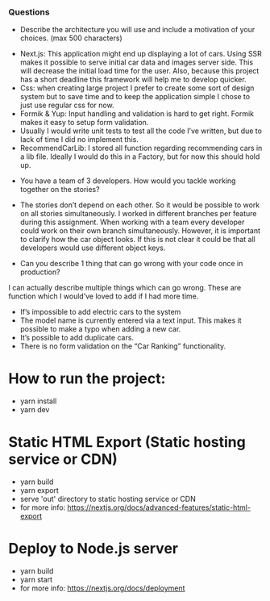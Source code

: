 ### Questions

* Describe the architecture you will use and include a motivation of your choices. (max 500 characters)

- Next.js: This application might end up displaying a lot of cars. Using SSR makes it possible to serve initial car data and images server side. This will decrease the initial load time for the user. Also, because this project has a short deadline this framework will help me to develop quicker.
- Css: when creating large project I prefer to create some sort of design system but to save time and to keep the application simple I chose to just use regular css for now.
- Formik & Yup: Input handling and validation is hard to get right. Formik makes it easy to setup form validation.
- Usually I would write unit tests to test all the code I’ve written, but due to lack of time I did no implement this.
- RecommendCarLib: I stored all function regarding recommending cars in a lib file. Ideally I would do this in a Factory, but for now this should hold up. 

* You have a team of 3 developers. How would you tackle working together on the stories?

- The stories don’t depend on each other. So it would be possible to work on all stories simultaneously. I worked in different branches per feature during this assignment. When working with a team every developer could work on their own branch simultaneously. However, it is important to clarify how the car object looks. If this is not clear it could be that all developers would use different object keys.

* Can you describe 1 thing that can go wrong with your code once in production?

I can actually describe multiple things which can go wrong. These are function which I would’ve loved to add if I had more time. 
- If’s impossible to add electric cars to the system
- The model name is currently entered via a text input. This makes it possible to make a typo when adding a new car.
- It’s possible to add duplicate cars. 
- There is no form validation on the “Car Ranking” functionality.

# How to run the project:
- yarn install
- yarn dev

# Static HTML Export (Static hosting service or CDN)
- yarn  build
- yarn export
- serve 'out' directory to static hosting service or CDN
- for more info: https://nextjs.org/docs/advanced-features/static-html-export

# Deploy to Node.js server
- yarn build
- yarn start
- for more info: https://nextjs.org/docs/deployment